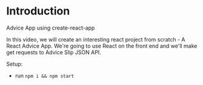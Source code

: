 # Introduction
Advice App using create-react-app

In this video, we will create an interesting react project from scratch - A React Advice App. We're going to use React on the front end and we'll make get requests to Advice Slip JSON API.



Setup:
- run ```npm i && npm start```
